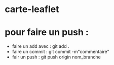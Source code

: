 # carte-leaflet

# pour faire un push :
 
 * faire un add avec : git add .
 * faire un commit : git commit -m"commentaire"
 * fair un push : git push origin nom_branche